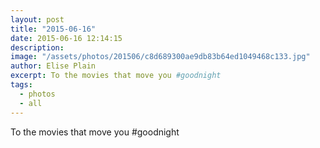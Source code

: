 ```yaml
---
layout: post
title: "2015-06-16"
date: 2015-06-16 12:14:15
description: 
image: "/assets/photos/201506/c8d689300ae9db83b64ed1049468c133.jpg"
author: Elise Plain
excerpt: To the movies that move you #goodnight
tags: 
  - photos
  - all
---
```


To the movies that move you #goodnight
<p></p>
